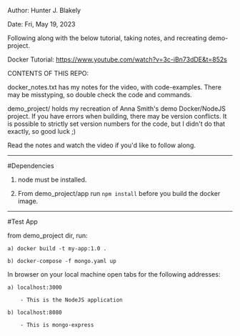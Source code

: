Author: Hunter J. Blakely

Date: Fri, May 19, 2023


Following along with the below tutorial, taking notes, and recreating demo-project.

Docker Tutorial: https://www.youtube.com/watch?v=3c-iBn73dDE&t=852s


CONTENTS OF THIS REPO:

docker_notes.txt has my notes for the video, with code-examples. 
There may be misstyping, so double check the code and commands.

demo_project/ holds my recreation of Anna Smith's demo Docker/NodeJS project.
If you have errors when building, there may be version conflicts. It is possible
to strictly set version numbers for the code, but I didn't do that exactly, so good luck ;)

Read the notes and watch the video if you'd like to follow along.

----------------------------------------------------------------

#Dependencies 

1) node must be installed.

2) From demo_project/app run `npm install` 
   before you build the docker image.

----------------------------------------------------------------

#Test App

from demo_project dir, run:

	a) docker build -t my-app:1.0 .

	b) docker-compose -f mongo.yaml up

In browser on your local machine open tabs for the following addresses:

	a) localhost:3000

		- This is the NodeJS application

	b) localhost:8080

		- This is mongo-express

